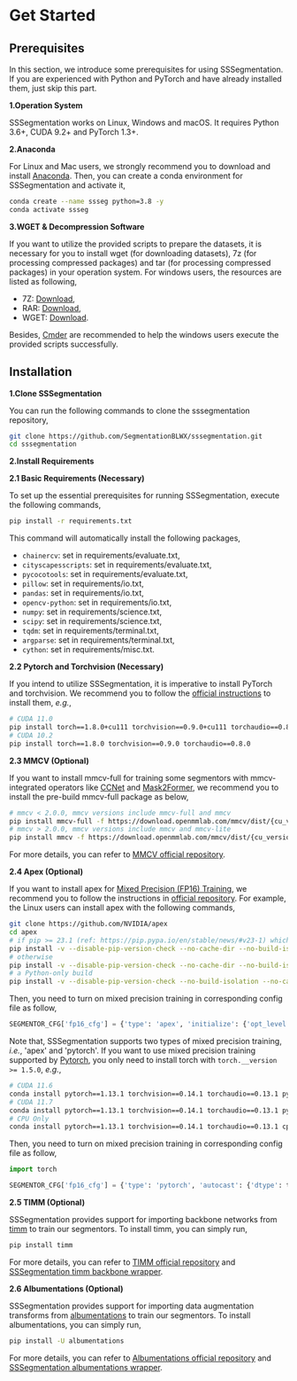 # Get Started


## Prerequisites

In this section, we introduce some prerequisites for using SSSegmentation. 
If you are experienced with Python and PyTorch and have already installed them, just skip this part.

**1.Operation System**

SSSegmentation works on Linux, Windows and macOS. It requires Python 3.6+, CUDA 9.2+ and PyTorch 1.3+.

**2.Anaconda**

For Linux and Mac users, we strongly recommend you to download and install [Anaconda](https://docs.conda.io/en/latest/miniconda.html).
Then, you can create a conda environment for SSSegmentation and activate it,

```sh
conda create --name ssseg python=3.8 -y
conda activate ssseg
```

**3.WGET & Decompression Software**

If you want to utilize the provided scripts to prepare the datasets, it is necessary for you to install wget (for downloading datasets), 7z (for processing compressed packages) and tar (for processing compressed packages) in your operation system.
For windows users, the resources are listed as following,

- 7Z: [Download](https://sparanoid.com/lab/7z/download.html),
- RAR: [Download](https://www.win-rar.com/start.html?&L=0),
- WGET: [Download](http://downloads.sourceforge.net/gnuwin32/wget-1.11.4-1-setup.exe?spm=a2c6h.12873639.article-detail.7.3f825677H6sKF2&file=wget-1.11.4-1-setup.exe).

Besides, [Cmder](https://cmder.app/) are recommended to help the windows users execute the provided scripts successfully.

## Installation

**1.Clone SSSegmentation**

You can run the following commands to clone the sssegmentation repository,

```sh 
git clone https://github.com/SegmentationBLWX/sssegmentation.git
cd sssegmentation
```

**2.Install Requirements**

**2.1 Basic Requirements (Necessary)**

To set up the essential prerequisites for running SSSegmentation, execute the following commands,

```sh
pip install -r requirements.txt
```

This command will automatically install the following packages,

- `chainercv`: set in requirements/evaluate.txt,
- `cityscapesscripts`: set in requirements/evaluate.txt,
- `pycocotools`: set in requirements/evaluate.txt,
- `pillow`: set in requirements/io.txt,
- `pandas`: set in requirements/io.txt,
- `opencv-python`: set in requirements/io.txt,
- `numpy`: set in requirements/science.txt,
- `scipy`: set in requirements/science.txt,
- `tqdm`: set in requirements/terminal.txt,
- `argparse`: set in requirements/terminal.txt,
- `cython`: set in requirements/misc.txt.

**2.2 Pytorch and Torchvision (Necessary)**

If you intend to utilize SSSegmentation, it is imperative to install PyTorch and torchvision. 
We recommend you to follow the [official instructions](https://pytorch.org/get-started/previous-versions/) to install them, *e.g.*,

```sh
# CUDA 11.0
pip install torch==1.8.0+cu111 torchvision==0.9.0+cu111 torchaudio==0.8.0 -f https://download.pytorch.org/whl/torch_stable.html
# CUDA 10.2
pip install torch==1.8.0 torchvision==0.9.0 torchaudio==0.8.0
```

**2.3 MMCV (Optional)**

If you want to install mmcv-full for training some segmentors with mmcv-integrated operators like [CCNet](https://arxiv.org/pdf/1811.11721.pdf) and [Mask2Former](https://arxiv.org/pdf/2112.01527.pdf), we recommend you to install the pre-build mmcv-full package as below,

```sh
# mmcv < 2.0.0, mmcv versions include mmcv-full and mmcv
pip install mmcv-full -f https://download.openmmlab.com/mmcv/dist/{cu_version}/{torch_version}/index.html
# mmcv > 2.0.0, mmcv versions include mmcv and mmcv-lite
pip install mmcv -f https://download.openmmlab.com/mmcv/dist/{cu_version}/{torch_version}/index.html
```

For more details, you can refer to [MMCV official repository](https://github.com/open-mmlab/mmcv).

**2.4 Apex (Optional)**

If you want to install apex for [Mixed Precision (FP16) Training](https://arxiv.org/pdf/1710.03740.pdf), we recommend you to follow the instructions in [official repository](https://github.com/NVIDIA/apex).
For example, the Linux users can install apex with the following commands,

```sh
git clone https://github.com/NVIDIA/apex
cd apex
# if pip >= 23.1 (ref: https://pip.pypa.io/en/stable/news/#v23-1) which supports multiple `--config-settings` with the same key... 
pip install -v --disable-pip-version-check --no-cache-dir --no-build-isolation --config-settings "--build-option=--cpp_ext" --config-settings "--build-option=--cuda_ext" ./
# otherwise
pip install -v --disable-pip-version-check --no-cache-dir --no-build-isolation --global-option="--cpp_ext" --global-option="--cuda_ext" ./
# a Python-only build
pip install -v --disable-pip-version-check --no-build-isolation --no-cache-dir ./
```

Then, you need to turn on mixed precision training in corresponding config file as follow,

```python
SEGMENTOR_CFG['fp16_cfg'] = {'type': 'apex', 'initialize': {'opt_level': 'O1'}, 'scale_loss': {}}
```

Note that, SSSegmentation supports two types of mixed precision training, *i.e.*, 'apex' and 'pytorch'.
If you want to use mixed precision training supported by [Pytorch](https://pytorch.org/), you only need to install torch with `torch.__version >= 1.5.0`, *e.g.*,

```sh
# CUDA 11.6
conda install pytorch==1.13.1 torchvision==0.14.1 torchaudio==0.13.1 pytorch-cuda=11.6 -c pytorch -c nvidia
# CUDA 11.7
conda install pytorch==1.13.1 torchvision==0.14.1 torchaudio==0.13.1 pytorch-cuda=11.7 -c pytorch -c nvidia
# CPU Only
conda install pytorch==1.13.1 torchvision==0.14.1 torchaudio==0.13.1 cpuonly -c pytorch
```

Then, you need to turn on mixed precision training in corresponding config file as follow,

```python
import torch

SEGMENTOR_CFG['fp16_cfg'] = {'type': 'pytorch', 'autocast': {'dtype': torch.float16}, 'grad_scaler': {}}
```

**2.5 TIMM (Optional)**

SSSegmentation provides support for importing backbone networks from [timm](https://github.com/huggingface/pytorch-image-models) to train our segmentors. To install timm, you can simply run,

```sh
pip install timm
```

For more details, you can refer to [TIMM official repository](https://github.com/huggingface/pytorch-image-models) and [SSSegmentation timm backbone wrapper](https://github.com/SegmentationBLWX/sssegmentation/blob/main/ssseg/modules/models/backbones/timmwrapper.py).

**2.6 Albumentations (Optional)**

SSSegmentation provides support for importing data augmentation transforms from [albumentations](https://github.com/albumentations-team/albumentations) to train our segmentors. To install albumentations, you can simply run,

```sh
pip install -U albumentations
```

For more details, you can refer to [Albumentations official repository](https://github.com/albumentations-team/albumentations) and [SSSegmentation albumentations wrapper](https://github.com/SegmentationBLWX/sssegmentation/blob/main/ssseg/modules/datasets/pipelines/transforms.py).